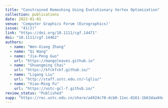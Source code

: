 ```yaml
---
title: "Constrained Remeshing Using Evolutionary Vertex Optimization"
collection: publications
date: 2022-01-01
venue: 'Computer Graphics Forum (Eurographics)'
issue: "41(2)"
link: "https://doi.org/10.1111/cgf.14471"
doi: "10.1111/cgf.14462"
authors: 
  - name: "Wen-Xiang Zhang"
  - name: "Qi Wang"
  - name: "Jia-Peng Guo"
    url: "https://mangoleaves.github.io"
  - name: "Shuangming Chai"
    url: "https://kfckfckf.github.io/"
  - name: "Ligang Liu"
    url: "http://staff.ustc.edu.cn/~lgliu/"
  - name: "Xiao-Ming Fu"
    url: "https://ustc-gcl-f.github.io/"
review_status: "Published"
supp: "https://rec.ustc.edu.cn/share/a4924c70-dcb0-11ec-8161-1b63daa94d7d"
---
```

